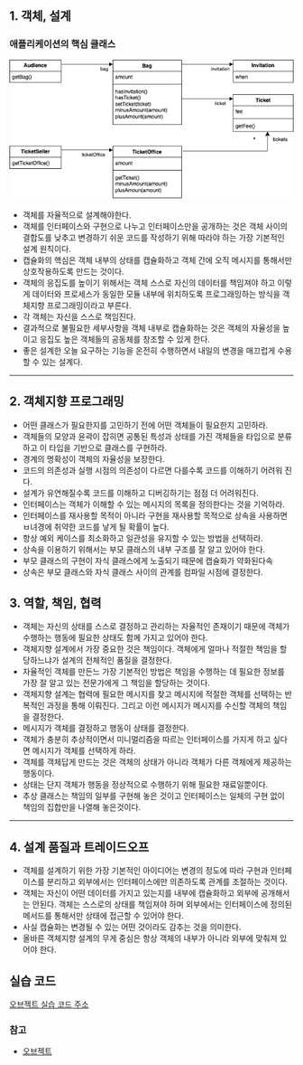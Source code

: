 ## 1. 객체, 설계

### 애플리케이션의 핵심 클래스
![그림 1.1 애플리케이션의 핵심 클래스](/books/%EC%98%A4%EB%B8%8C%EC%A0%9D%ED%8A%B8/image/Chapter1_1_%E1%84%8B%E1%85%A2%E1%84%91%E1%85%B3%E1%86%AF%E1%84%85%E1%85%B5%E1%84%8F%E1%85%A6%E1%84%8B%E1%85%B5%E1%84%89%E1%85%A7%E1%86%AB%E1%84%8B%E1%85%B4%20%E1%84%92%E1%85%A2%E1%86%A8%E1%84%89%E1%85%B5%E1%86%B7%20%E1%84%8F%E1%85%B3%E1%86%AF%E1%84%85%E1%85%A2%E1%84%89%E1%85%B3.drawio.png)

- 객체를 자율적으로 설계해야한다.
- 객체를 인터페이스와 구현으로 나누고 인터페이스만을 공개하는 것은 객체 사이의 결합도를 낮추고 변경하기 쉬운 코드를 작성하기 위해 따라야 하는 가장 기본적인 설계 원칙이다.
- 캡슐화의 핵심은 객체 내부의 상태를 캡슐화하고 객체 간에 오직 메시지를 통해서만 상호작용하도록 만드는 것이다.
- 객체의 응집도를 높이기 위해서는 객체 스스로 자신의 데이터를 책임져야 하고 이렇게 데이터와 프로세스가 동일한 모듈 내부에 위치하도록 프로그래밍하는 방식을 객체지향 프로그래밍이라고 부른다.
- 각 객체는 자신을 스스로 책임진다.
- 결과적으로 불필요한 세부사항을 객체 내부로 캡슐화하는 것은 객체의 자율성을 높이고 응집도 높은 객체들의 공동체를 창조할 수 있게 한다.
- 좋은 설계한 오늘 요구하는 기능을 온전히 수행하면서 내일의 변경을 매끄럽게 수용할 수 있는 설계다.

<hr>

## 2. 객체지향 프로그래밍
- 어떤 클래스가 필요한지를 고민하기 전에 어떤 객체들이 필요한지 고민하라.
- 객체들의 모양과 윤곽이 잡히면 공통된 특성과 상태를 가진 객체들을 타입으로 분류하고 이 타입을 기반으로 클래스를 구현하라.
- 경계의 명확성이 객체의 자율성을 보장한다.
- 코드의 의존성과 실행 시점의 의존성이 다르면 다를수록 코드를 이해하기 어려워 진다.
- 설계가 유연해질수록 코드를 이해하고 디버깅하기는 점점 더 어려워진다.
- 인터페이스는 객체가 이해할 수 있는 메시지의 목록을 정의한다는 것을 기억하라.
- 인터페이스를 재사용할 목적이 아니라 구현을 재사용할 목적으로 상속을 사용하면 ㅂ녀경에 취약한 코드를 낳게 될 확률이 높다.
- 항상 예외 케이스를 최소화하고 일관성을 유지할 수 있는 방법을 선택하라.
- 상속을 이용하기 위해서는 부모 클래스의 내부 구조를 잘 알고 있어야 한다.
- 부모 클래스의 구현이 자식 클래스에게 노출되기 때문에 캡슐화가 약화된다속
- 상속은 부모 클래스와 자식 클래스 사이의 관계를 컴파일 시점에 결정한다.

## 3. 역할, 책임, 협력
- 객체는 자신의 상태를 스스로 결정하고 관리하는 자율적인 존재이기 때문에 객체가 수행하는 행동에 필요한 상태도 함께 가지고 있어야 한다.
- 객체지향 설계에서 가장 중요한 것은 책임이다. 객체에게 얼마나 적절한 책임을 할당하느냐가 설계의 전체적인 품질을 결정한다.
- 자율적인 객체를 만든느 가장 기본적인 방법은 책임을 수행하는 데 필요한 정보를 가장 잘 알고 있는 전문가에게 그 책임을 할당하는 것이다.
- 객체지향 설계는 협력에 필요한 메시지를 찾고 메시지에 적절한 객체를 선택하는 반복적인 과정을 통해 이뤄진다. 그리고 이런 메시지가 메시지를 수신할 객체의 책임을 결정한다.
- 메시지가 객체를 결정하고 행동이 상태를 결정한다.
- 객체가 충분히 추상적이면서 미니멀리즘을 따르는 인터페이스를 가지게 하고 싶다면 메시지가 객체를 선택하게 하라.
- 객체를 객체답게 만드는 것은 객체의 상태가 아니라 객체가 다른 객체에게 제공하는 행동이다.
- 상태는 단지 객체가 행동을 정상적으로 수행하기 위해 필요한 재료일뿐이다.
- 추상 클래스는 책임의 일부를 구현해 놓은 것이고 인터페이스는 일체의 구현 없이 책임의 집합만을 나열해 놓은것이다.

<hr>

## 4. 설계 품질과 트레이드오프
- 객체를 설계하기 위한 가장 기본적인 아이디어는 변경의 정도에 따라 구현과 인터페이스를 분리하고 외부에서는 인터페이스에만 의존하도록 관계를 조절하는 것이다. 
- 객체는 자신이 어떤 데이터를 가지고 있는지를 내부에 캡슐화하고 외부에 공개해서는 안된다. 객체는 스스로의 상태를 책임져야 하며 외부에서는 인터페이스에 정의된 메서드를 통해서만 상태에 접근할 수 있어야 한다.
- 사실 캡슐화는 변경될 수 있는 어떤 것이라도 감추는 것을 의미한다.
- 올바른 객체지향 설계의 무게 중심은 항상 객체의 내부가 아니라 외부에 맞춰져 있어야 한다.

## 실습 코드
[오브젝트 실습 코드 주소](https://github.com/joohyuk2074/TIL_PRACTICE_CODE/tree/master/object)

### 참고
- [오브젝트](http://www.yes24.com/Product/Goods/74219491)
